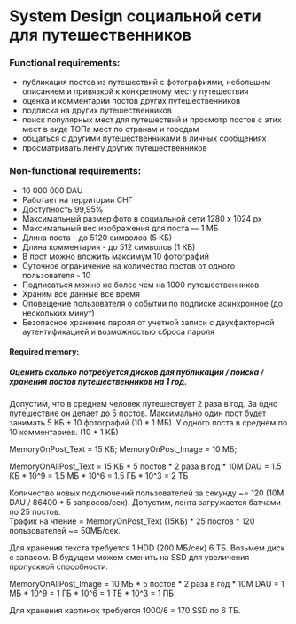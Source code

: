  # System Design социальной сети для путешественников

### Functional requirements:

- публикация постов из путешествий с фотографиями, небольшим описанием и привязкой к конкретному месту путешествия
- оценка и комментарии постов других путешественников
- подписка на других путешественников
- поиск популярных мест для путешествий и просмотр постов с этих мест в виде ТОПа мест по странам и городам
- общаться с другими путешественниками в личных сообщениях
- просматривать ленту других путешественников

### Non-functional requirements:

- 10 000 000 DAU
- Работает на территории СНГ
- Доступность 99,95%
- Максимальный размер фото в социальной сети 1280 х 1024 рх
- Максимальный вес изображения для поста — 1 МБ
- Длина поста - до 5120 символов (5 КБ)
- Длина комментария - до 512 символов (1 КБ)
- В пост можно вложить максимум 10 фотографий
- Суточное ограничение на количество постов от одного пользователя - 10
- Подписаться можно не более чем на 1000 путешественников
- Храним все данные все время
- Оповещение пользователя о событии по подписке асинхронное (до нескольких минут)
- Безопасное хранение пароля от учетной записи с двухфакторной аутентификацией и возможностью сброса пароля

#### Required memory:
##### Оценить сколько потребуется дисков для публикации / поиска / хранения постов путешественников на 1 год.
Допустим, что в среднем человек путешествует 2 раза в год.
За одно путешествие он делает до 5 постов.
Максимально один пост будет занимать 5 КБ + 10 фотографий (10 * 1 МБ).
У одного поста в среднем по 10 комментариев. (10 * 1 КБ)

MemoryOnPost_Text = 15 КБ;
MemoryOnPost_Image = 10 МБ;

MemoryOnAllPost_Text = 15 КБ * 5 постов * 2 раза в год * 10M DAU = 
    1.5 КБ * 10^9 = 1.5 MБ * 10^6 = 1.5 ГБ * 10^3 = 2 ТБ

Количество новых подключений пользователей за секунду ~= 120 (10M DAU / 86400 * 5 запросов/сек).
Допустим, лента загружается батчами по 25 постов.  
Трафик на чтение = MemoryOnPost_Text (15КБ) * 25 постов * 120 пользователей ~= 50МБ/сек.

Для хранения текста требуется 1 HDD (200 МБ/сек) 6 ТБ. Возьмем диск с запасом. 
В будущем можем сменить на SSD для увеличения пропускной способности.

MemoryOnAllPost_Image = 10 МБ * 5 постов * 2 раза в год * 10M DAU 
= 1 МБ * 10^9 = 1 ГБ * 10^6 = 1 ТБ * 10^3 = 1 ПБ.

Для хранения картинок требуется 1000/6 = 170 SSD по 6 ТБ.
